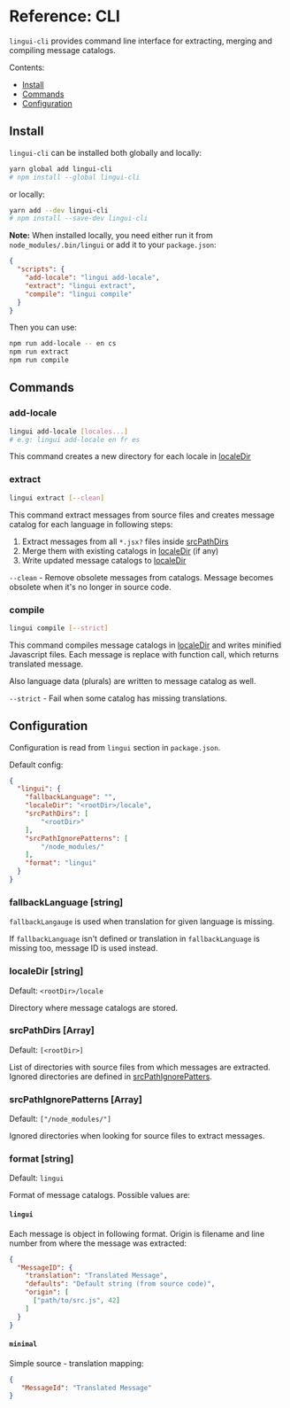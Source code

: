# Reference: CLI

`lingui-cli` provides command line interface for extracting, merging
and compiling message catalogs.

Contents:

- [Install](#install)
- [Commands](#commands)
- [Configuration](#configuration)

## Install

`lingui-cli` can be installed both globally and locally:

```sh
yarn global add lingui-cli
# npm install --global lingui-cli
```

or locally:

```sh
yarn add --dev lingui-cli
# npm install --save-dev lingui-cli
```

**Note:** When installed locally, you need either run it from 
`node_modules/.bin/lingui` or add it to your `package.json`:

```json
{
  "scripts": {
    "add-locale": "lingui add-locale",
    "extract": "lingui extract",
    "compile": "lingui compile"
  }
}
```

Then you can use:

```bash
npm run add-locale -- en cs
npm run extract
npm run compile
```

## Commands

### add-locale

```bash
lingui add-locale [locales...]
# e.g: lingui add-locale en fr es
```

This command creates a new directory for each locale in [localeDir][localeDir]

### extract

```bash
lingui extract [--clean]
```

This command extract messages from source files and creates message catalog for each language in following steps:

1. Extract messages from all `*.jsx?` files inside [srcPathDirs][srcPathDirs]
2. Merge them with existing catalogs in [localeDir][localeDir] (if any)
3. Write updated message catalogs to [localeDir][localeDir]

`--clean` - Remove obsolete messages from catalogs. Message becomes obsolete
when it's no longer in source code.

### compile

```bash
lingui compile [--strict]
```

This command compiles message catalogs in [localeDir][localeDir] and writes 
minified Javascript files. Each message is replace with function call, 
which returns translated message.

Also language data (plurals) are written to message catalog as well.

`--strict` - Fail when some catalog has missing translations.

## Configuration

Configuration is read from `lingui` section in `package.json`.

Default config:

```json
{
  "lingui": {
    "fallbackLanguage": "",
    "localeDir": "<rootDir>/locale",
    "srcPathDirs": [
        "<rootDir>"
    ],
    "srcPathIgnorePatterns": [
        "/node_modules/"
    ],
    "format": "lingui"
  }
}
```

### fallbackLanguage [string]

`fallbackLangauge` is used when translation for given language is missing.

If `fallbackLanguage` isn't defined or translation in `fallbackLanguage` is 
missing too, message ID is used instead.

### localeDir [string]

Default: `<rootDir>/locale`

Directory where message catalogs are stored.

### srcPathDirs [Array]

Default: `[<rootDir>]`

List of directories with source files from which messages are extracted. Ignored
directories are defined in [srcPathIgnorePatters][srcPathIgnorePatters].

### srcPathIgnorePatterns [Array]

Default: `["/node_modules/"]`

Ignored directories when looking for source files to extract messages.

### format [string]

Default: `lingui`

Format of message catalogs. Possible values are:

#### `lingui`

Each message is object in following format. Origin is filename and line number
from where the message was extracted:

```json
{
  "MessageID": {
    "translation": "Translated Message",
    "defaults": "Default string (from source code)",
    "origin": [
      ["path/to/src.js", 42]
    ]
  }
}
```

#### `minimal`

Simple source - translation mapping:

```json
{
   "MessageId": "Translated Message"
}
```

[localeDir]: #localedir-string
[srcPathDirs]: #srcpathdirs-array
[srcPathIgnorePatters]: #srcpathignorepatterns-array
